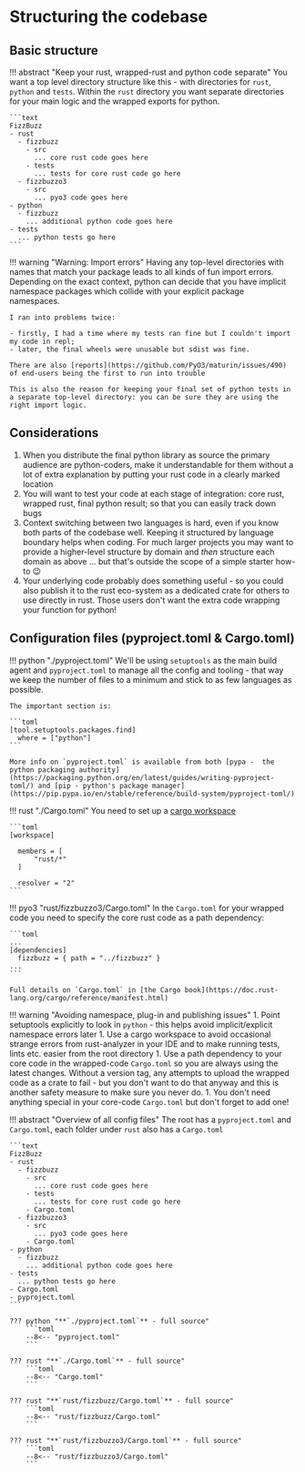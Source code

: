 # Structuring the codebase

## Basic structure

!!! abstract "Keep your rust, wrapped-rust and python code separate"
    You want a top level directory structure like this - with directories for `rust`, `python` and `tests`. Within the `rust` directory you want separate directories for your main logic and the wrapped exports for python.

    ```text
    FizzBuzz
    - rust
      - fizzbuzz
        - src
          ... core rust code goes here
        - tests
          ... tests for core rust code go here
      - fizzbuzzo3
        - src
          ... pyo3 code goes here
    - python
      - fizzbuzz
        ... additional python code goes here
    - tests
      ... python tests go here
    ```

!!! warning "Warning: Import errors"
    Having any top-level directories with names that match your package leads to all kinds of fun import errors. Depending on the exact context, python can decide that you have implicit namespace packages which collide with your explicit package namespaces.

    I ran into problems twice:

    - firstly, I had a time where my tests ran fine but I couldn't import my code in repl;
    - later, the final wheels were unusable but sdist was fine.  
    
    There are also [reports](https://github.com/PyO3/maturin/issues/490) of end-users being the first to run into trouble

    This is also the reason for keeping your final set of python tests in a separate top-level directory: you can be sure they are using the right import logic.

## Considerations

1. When you distribute the final python library as source the primary audience are python-coders, make it understandable for them without a lot of extra explanation by putting your rust code in a clearly marked location
1. You will want to test your code at each stage of integration: core rust, wrapped rust, final python result; so that you can easily track down bugs
1. Context switching between two languages is hard, even if you know both parts of the codebase well. Keeping it structured by language boundary helps when coding. For much larger projects you may want to provide a higher-level structure by domain and _then_ structure each domain as above ... but that's outside the scope of a simple starter how-to :wink:
1. Your underlying code probably does something useful - so you could also publish it to the rust eco-system as a dedicated crate for others to use directly in rust. Those users don't want the extra code wrapping your function for python!

## Configuration files (pyproject.toml & Cargo.toml)

!!! python "./pyproject.toml"
    We'll be using `setuptools` as the main build agent and `pyproject.toml` to manage all the config and tooling - that way we keep the number of files to a minimum and stick to as few languages as possible.

    The important section is:

    ```toml
    [tool.setuptools.packages.find]
      where = ["python"]
    ```

    More info on `pyproject.toml` is available from both [pypa -  the python packaging authority](https://packaging.python.org/en/latest/guides/writing-pyproject-toml/) and [pip - python's package manager](https://pip.pypa.io/en/stable/reference/build-system/pyproject-toml/)

!!! rust "./Cargo.toml"
    You need to set up a [cargo workspace](https://doc.rust-lang.org/book/ch14-03-cargo-workspaces.html)

    ```toml
    [workspace]

      members = [
          "rust/*"
      ]

      resolver = "2"
    ```

!!! pyo3 "rust/fizzbuzzo3/Cargo.toml"
    In the `Cargo.toml` for your wrapped code you need to specify the core rust code as a path dependency:

    ```toml
    ...
    [dependencies]
      fizzbuzz = { path = "../fizzbuzz" }
    ...
    ```

    Full details on `Cargo.toml` in [the Cargo book](https://doc.rust-lang.org/cargo/reference/manifest.html)

!!! warning "Avoiding namespace, plug-in and publishing issues"
    1. Point setuptools explicitly to look in `python` - this helps avoid implicit/explicit namespace errors later
    1. Use a cargo workspace to avoid occasional strange errors from rust-analyzer in your IDE and to make running tests, lints etc. easier from the root directory
    1. Use a path dependency to your core code in the wrapped-code `Cargo.toml` so you are always using the latest changes. Without a version tag, any attempts to upload the wrapped code as a crate to fail - but you don't want to do that anyway and this is another safety measure to make sure you never do.
    1. You don't need anything special in your core-code `Cargo.toml` but don't forget to add one!

!!! abstract "Overview of all config files"
    The root has a `pyproject.toml` and `Cargo.toml`, each folder under `rust` also has a `Cargo.toml`

    ```text
    FizzBuzz
    - rust
      - fizzbuzz
        - src
          ... core rust code goes here
        - tests
          ... tests for core rust code go here
        - Cargo.toml
      - fizzbuzzo3
        - src
          ... pyo3 code goes here
        - Cargo.toml
    - python
      - fizzbuzz
        ... additional python code goes here
    - tests
      ... python tests go here
    - Cargo.toml
    - pyproject.toml
    ```

    ??? python "**`./pyproject.toml`** - full source"
        ```toml
        --8<-- "pyproject.toml"
        ```

    ??? rust "**`./Cargo.toml`** - full source"
        ```toml
        --8<-- "Cargo.toml"
        ```

    ??? rust "**`rust/fizzbuzz/Cargo.toml`** - full source"
        ```toml
        --8<-- "rust/fizzbuzz/Cargo.toml"
        ```

    ??? rust "**`rust/fizzbuzzo3/Cargo.toml`** - full source"
        ```toml
        --8<-- "rust/fizzbuzzo3/Cargo.toml"
        ```
